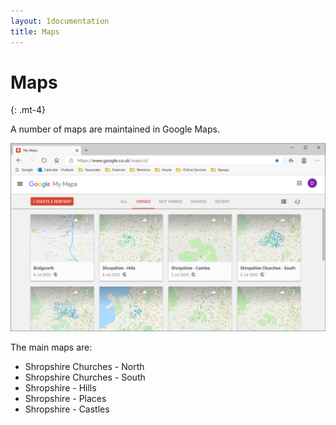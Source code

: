 ```yaml
---
layout: 1documentation
title: Maps
---
```


# Maps
{: .mt-4}

A number of maps are maintained in Google Maps.

<img src="images/screen25.jpg" width="600"/>

The main maps are:

- Shropshire Churches - North
- Shropshire Churches - South
- Shropshire - Hills
- Shropshire - Places
- Shropshire - Castles